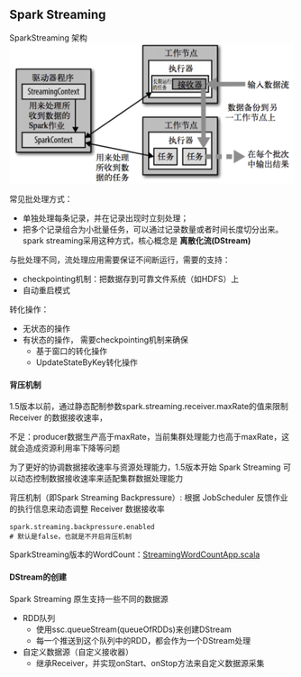 ## Spark Streaming

SparkStreaming 架构
![image](img/SparkStreaming架构.png)

常见批处理方式：
- 单独处理每条记录，并在记录出现时立刻处理；
- 把多个记录组合为小批量任务，可以通过记录数量或者时间长度切分出来。spark streaming采用这种方式，核心概念是 **离散化流(DStream)**

与批处理不同，流处理应用需要保证不间断运行，需要的支持：
- checkpointing机制：把数据存到可靠文件系统（如HDFS）上
- 自动重启模式



转化操作：
- 无状态的操作
- 有状态的操作， 需要checkpointing机制来确保
    - 基于窗口的转化操作
    - UpdateStateByKey转化操作

#### 背压机制
1.5版本以前，通过静态配制参数spark.streaming.receiver.maxRate的值来限制 Receiver 的数据接收速率，

不足：producer数据生产高于maxRate，当前集群处理能力也高于maxRate，这就会造成资源利用率下降等问题

为了更好的协调数据接收速率与资源处理能力，1.5版本开始 Spark Streaming 可以动态控制数据接收速率来适配集群数据处理能力

背压机制（即Spark Streaming Backpressure）: 根据 JobScheduler 反馈作业的执行信息来动态调整 Receiver 数据接收率
```
spark.streaming.backpressure.enabled
# 默认是false，也就是不开启背压机制
```

SparkStreaming版本的WordCount：[StreamingWordCountApp.scala](spark2.4.4/src/main/scala/cn/fancychuan/scala/wordcount/StreamingWordCountApp.scala)

#### DStream的创建
Spark Streaming 原生支持一些不同的数据源
- RDD队列
    - 使用ssc.queueStream(queueOfRDDs)来创建DStream
    - 每一个推送到这个队列中的RDD，都会作为一个DStream处理
- 自定义数据源（自定义接收器）
    - 继承Receiver，并实现onStart、onStop方法来自定义数据源采集